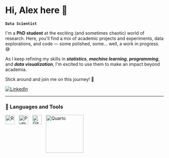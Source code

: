 # Hi, Alex here 🤘
**``Data Scientist``**

I'm a **PhD student** at the exciting (and sometimes chaotic) world of research. Here, you'll find a mix of academic projects and experiments, data explorations, and code — some polished, some... well, a work in progress. 😅

As I keep refining my skills in ***statistics***, ***machine learning***, ***programming***, and ***data visualization***, I'm excited to use them to make an impact beyond academia.  

Stick around and join me on this journey! 🚀  


<p align="left">
    <a href="https://www.linkedin.com/in/seu-usuario-linkedin/" target="_blank">
        <img 
            alt="LinkedIn" 
            title="Connect with me on LinkedIn" 
            src="https://img.shields.io/badge/-LinkedIn-%230077B5?style=for-the-badge&logo=linkedin&logoColor=white"
        />
    </a>
</p>

---
### 🤖 Languages and Tools


<img 
    align="left" 
    alt="R" 
    title="R"
    width="30px" 
    style="padding-right: 10px;" 
    src="https://cdn.jsdelivr.net/gh/devicons/devicon@latest/icons/r/r-original.svg"
/>
<img 
    align="left" 
    alt="Python" 
    title="Python"
    width="30px" 
    style="padding-right: 10px;" 
    src="https://cdn.jsdelivr.net/gh/devicons/devicon@latest/icons/python/python-original.svg" 
/>
<img 
    align="left" 
    alt="Git" 
    title="Git"
    width="30px" 
    style="padding-right: 10px;" 
    src="https://cdn.jsdelivr.net/gh/devicons/devicon@latest/icons/git/git-original.svg" 
/>
<img 
    align="left" 
    alt="Quarto" 
    title="Quarto"
    width="120px" 
    style="padding-right: 10px;" 
    src="https://quarto.org/quarto.png" 
/>



